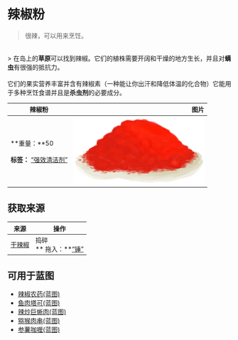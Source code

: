 # 辣椒粉  
> 很辣，可以用来烹饪。  
<br>  
> 在岛上的<b>草原</b>可以找到辣椒。它们的植株需要开阔和干燥的地方生长，并且对<b>螨虫</b>有很强的抵抗力。<br><br>它们的果实营养丰富并含有辣椒素（一种能让你出汗和降低体温的化合物）它能用于多种烹饪食谱并且是<b>杀虫剂</b>的必要成分。  
  
  辣椒粉  |   图片   
 ----  |  ----:   
 **重量：**50<br><br>**标签：**	[“强效清洁剂”](tag_CleanerStrong.md)  |  <img decoding="async" src="Sprite/ChiliPowder.png" href="a.md" style="max-width:300px;max-height:300px;">   
  
## 获取来源  
来源  |  操作  
----  |  ----  
[干辣椒](ChiliesDried.md)  |  捣碎<br>** 拖入：**[“锤”](tag_Hammer.md)  
## 可用于蓝图  
- [辣椒农药(蓝图)](Bp_PesticideChilli.md)  
- [鱼肉塔可(蓝图)](Bp_FishTaco.md)  
- [辣炒巨蜥肉(蓝图)](Bp_LizardFry.md)  
- [猕猴肉串(蓝图)](Bp_MacaqueSkewers.md)  
- [参薯咖喱(蓝图)](Bp_YamCurry.md)  
  
  


<script>document.title="辣椒粉 - 卡牌生存百科 Card Survival Wiki";</script>